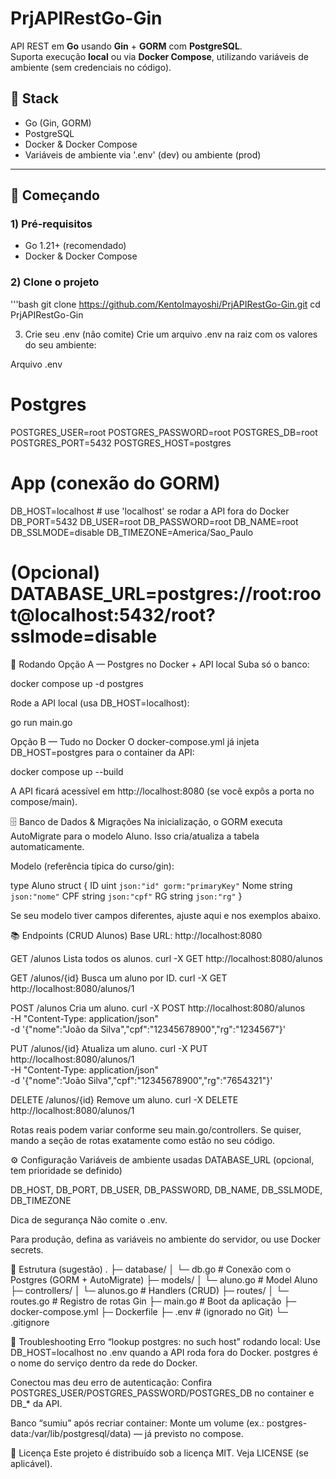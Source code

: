 # PrjAPIRestGo-Gin

API REST em **Go** usando **Gin** + **GORM** com **PostgreSQL**.  
Suporta execução **local** ou via **Docker Compose**, utilizando variáveis de ambiente (sem credenciais no código).

## 🧰 Stack
- Go (Gin, GORM)
- PostgreSQL
- Docker & Docker Compose
- Variáveis de ambiente via '.env' (dev) ou ambiente (prod)

---

## 🚀 Começando

### 1) Pré-requisitos
- Go 1.21+ (recomendado)
- Docker & Docker Compose

### 2) Clone o projeto
'''bash
git clone https://github.com/KentoImayoshi/PrjAPIRestGo-Gin.git
cd PrjAPIRestGo-Gin

3) Crie seu .env (não comite)
Crie um arquivo .env na raiz com os valores do seu ambiente:

Arquivo .env

# Postgres
POSTGRES_USER=root
POSTGRES_PASSWORD=root
POSTGRES_DB=root
POSTGRES_PORT=5432
POSTGRES_HOST=postgres

# App (conexão do GORM)
DB_HOST=localhost          # use 'localhost' se rodar a API fora do Docker
DB_PORT=5432
DB_USER=root
DB_PASSWORD=root
DB_NAME=root
DB_SSLMODE=disable
DB_TIMEZONE=America/Sao_Paulo
# (Opcional) DATABASE_URL=postgres://root:root@localhost:5432/root?sslmode=disable

🧪 Rodando
Opção A — Postgres no Docker + API local
Suba só o banco:

docker compose up -d postgres

Rode a API local (usa DB_HOST=localhost):

go run main.go

Opção B — Tudo no Docker
O docker-compose.yml já injeta DB_HOST=postgres para o container da API:

docker compose up --build

A API ficará acessível em http://localhost:8080 (se você expôs a porta no compose/main).


🗄️ Banco de Dados & Migrações
Na inicialização, o GORM executa AutoMigrate para o modelo Aluno.
Isso cria/atualiza a tabela automaticamente.

Modelo (referência típica do curso/gin):

type Aluno struct {
    ID   uint   `json:"id" gorm:"primaryKey"`
    Nome string `json:"nome"`
    CPF  string `json:"cpf"`
    RG   string `json:"rg"`
}

Se seu modelo tiver campos diferentes, ajuste aqui e nos exemplos abaixo.

📚 Endpoints (CRUD Alunos)
Base URL: http://localhost:8080

GET /alunos
Lista todos os alunos.
curl -X GET http://localhost:8080/alunos

GET /alunos/{id}
Busca um aluno por ID.
curl -X GET http://localhost:8080/alunos/1

POST /alunos
Cria um aluno.
curl -X POST http://localhost:8080/alunos \
  -H "Content-Type: application/json" \
  -d '{"nome":"João da Silva","cpf":"12345678900","rg":"1234567"}'

PUT /alunos/{id}
Atualiza um aluno.
curl -X PUT http://localhost:8080/alunos/1 \
  -H "Content-Type: application/json" \
  -d '{"nome":"João Silva","cpf":"12345678900","rg":"7654321"}'

DELETE /alunos/{id}
Remove um aluno.
curl -X DELETE http://localhost:8080/alunos/1

Rotas reais podem variar conforme seu main.go/controllers. Se quiser, mando a seção de rotas exatamente como estão no seu código.

⚙️ Configuração
Variáveis de ambiente usadas
DATABASE_URL (opcional, tem prioridade se definido)

DB_HOST, DB_PORT, DB_USER, DB_PASSWORD, DB_NAME, DB_SSLMODE, DB_TIMEZONE

Dica de segurança
Não comite o .env.

Para produção, defina as variáveis no ambiente do servidor, ou use Docker secrets.

🧩 Estrutura (sugestão)
.
├─ database/
│  └─ db.go              # Conexão com o Postgres (GORM + AutoMigrate)
├─ models/
│  └─ aluno.go           # Model Aluno
├─ controllers/
│  └─ alunos.go          # Handlers (CRUD)
├─ routes/
│  └─ routes.go          # Registro de rotas Gin
├─ main.go               # Boot da aplicação
├─ docker-compose.yml
├─ Dockerfile
├─ .env                  # (ignorado no Git)
└─ .gitignore


🧯 Troubleshooting
Erro “lookup postgres: no such host” rodando local:
Use DB_HOST=localhost no .env quando a API roda fora do Docker.
postgres é o nome do serviço dentro da rede do Docker.

Conectou mas deu erro de autenticação:
Confira POSTGRES_USER/POSTGRES_PASSWORD/POSTGRES_DB no container e DB_* da API.

Banco “sumiu” após recriar container:
Monte um volume (ex.: postgres-data:/var/lib/postgresql/data) — já previsto no compose.

📜 Licença
Este projeto é distribuído sob a licença MIT. Veja LICENSE (se aplicável).
